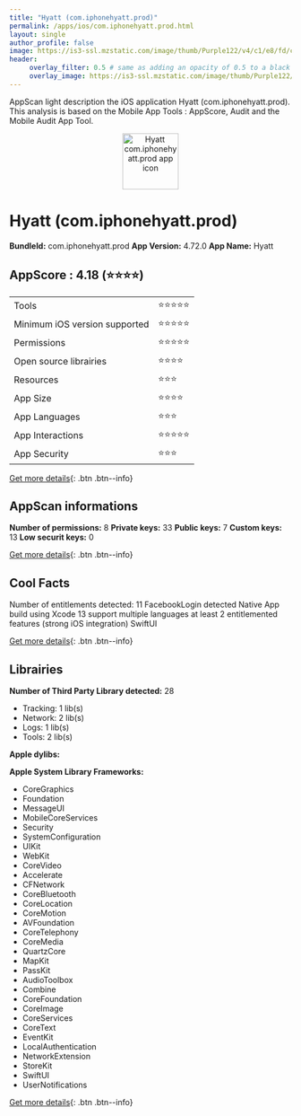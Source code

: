 ```yaml
---
title: "Hyatt (com.iphonehyatt.prod)"
permalink: /apps/ios/com.iphonehyatt.prod.html
layout: single
author_profile: false
image: https://is3-ssl.mzstatic.com/image/thumb/Purple122/v4/c1/e8/fd/c1e8fd76-210f-7323-b2d8-70416e2636d7/AppIcon-WOH-0-1x_U007emarketing-0-6-0-85-220.png/512x512bb.jpg
header: 
     overlay_filter: 0.5 # same as adding an opacity of 0.5 to a black background
     overlay_image: https://is3-ssl.mzstatic.com/image/thumb/Purple122/v4/c1/e8/fd/c1e8fd76-210f-7323-b2d8-70416e2636d7/AppIcon-WOH-0-1x_U007emarketing-0-6-0-85-220.png/512x512bb.jpg
---
```

AppScan light description the iOS application Hyatt (com.iphonehyatt.prod). This analysis is based on the Mobile App Tools : AppScore, Audit and the Mobile Audit App Tool.

  
  
<div style="text-align: center;"><img src="https://is3-ssl.mzstatic.com/image/thumb/Purple122/v4/c1/e8/fd/c1e8fd76-210f-7323-b2d8-70416e2636d7/AppIcon-WOH-0-1x_U007emarketing-0-6-0-85-220.png/512x512bb.jpg" width="100" height="100" alt="Hyatt com.iphonehyatt.prod app icon"></div>  
  
# Hyatt (com.iphonehyatt.prod)

**BundleId:** com.iphonehyatt.prod
**App Version:** 4.72.0
**App Name:** Hyatt


## AppScore : 4.18 (⭐️⭐️⭐️⭐️) 

<table>
<tr><td> Tools </td><td> ⭐️⭐️⭐️⭐️⭐️ </td></tr>
<tr><td> Minimum iOS version supported </td><td> ⭐️⭐️⭐️⭐️⭐️ </td></tr>
<tr><td> Permissions </td><td> ⭐️⭐️⭐️⭐️⭐️ </td></tr>
<tr><td> Open source librairies </td><td> ⭐️⭐️⭐️⭐️ </td></tr>
<tr><td> Resources </td><td> ⭐️⭐️⭐️ </td></tr>
<tr><td> App Size </td><td> ⭐️⭐️⭐️⭐️ </td></tr>
<tr><td> App Languages </td><td> ⭐️⭐️⭐️ </td></tr>
<tr><td> App Interactions </td><td> ⭐️⭐️⭐️⭐️⭐️ </td></tr>
<tr><td> App Security </td><td> ⭐️⭐️⭐️ </td></tr>
</table>

[Get more details](/pricing.html){: .btn .btn--info}  
  
## AppScan informations 

**Number of permissions:** 8
**Private keys:** 33
**Public keys:** 7
**Custom keys:** 13
**Low securit keys:** 0
  
[Get more details](/pricing.html){: .btn .btn--info}

## Cool Facts

Number of entitlements detected: 11
FacebookLogin detected
Native App
build using Xcode 13
support multiple languages
at least 2 entitlemented features (strong iOS integration)
SwiftUI
  
[Get more details](/pricing.html){: .btn .btn--info}

## Librairies 
**Number of Third Party Library detected:** 28
- Tracking: 1 lib(s)
- Network: 2 lib(s)
- Logs: 1 lib(s)
- Tools: 2 lib(s)

**Apple dylibs:**


**Apple System Library Frameworks:**
- CoreGraphics
- Foundation
- MessageUI
- MobileCoreServices
- Security
- SystemConfiguration
- UIKit
- WebKit
- CoreVideo
- Accelerate
- CFNetwork
- CoreBluetooth
- CoreLocation
- CoreMotion
- AVFoundation
- CoreTelephony
- CoreMedia
- QuartzCore
- MapKit
- PassKit
- AudioToolbox
- Combine
- CoreFoundation
- CoreImage
- CoreServices
- CoreText
- EventKit
- LocalAuthentication
- NetworkExtension
- StoreKit
- SwiftUI
- UserNotifications


  
[Get more details](/pricing.html){: .btn .btn--info}

